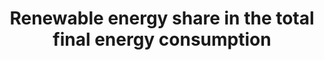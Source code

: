 ---
actual_indicator_available: Renewable energy consumption as a percentage of total
  final energy consumption
actual_indicator_available_description: Calculated from Table 1.3 of the Energy Information
  Administration's Monthly Energy Review
data_non_statistical: false
date_metadata_updated: '2017-09-21'
date_of_national_source_publication: AUGUST 2017
disaggregation_categories: N/A
disaggregation_geography: National
goal_meta_link: http://unstats.un.org/sdgs/files/metadata-compilation/Metadata-Goal-7.pdf
goal_meta_link_page: 10
graph: longitudinal
graph_status_notes: Graphed
graph_title: US renewable energy consumption as a percentage of total final energy
  consumption
graph_type: line
graph_type_description: null
has_metadata: true
indicator: 7.2.1
indicator_name: Renewable energy share in the total final energy consumption
indicator_sort_order: 07.02.01
indicator_variable: share_renewabe_totfinal_energycons
layout: indicator
method_of_computation: Total Renewable Energy Consumption (in Quadrillion Btu) divided
  by Total Primary Energy Consumption (in Quadrillion Btu), expressed as a percentage
periodicity: Annual provided, also available monthly
permalink: /7-2-1/
published: true
rationale_interpretation: The target "By 2030, increase substantially the share of
  renewable energy in the global energy mix" impacts all three dimensions of sustainable
  development. Renewable energy technologies represent a major element in strategies
  for greening economies everywhere in the world and for tackling the critical global
  problem of climate change. A number of definitions of renewable energy exist; what
  they have in common is highlighting as renewable all forms of energy that their
  consumption does not deplete their availability in the future. These include solar,
  wind, ocean, hydropower, geothermal resources, and bioenergy (in the case of bioenergy,
  which can be depleted, sources of bioenergy can be replaced within a short to medium-term
  frame). Importantly, this indicator focuses on the amount of renewable energy actually
  consumed rather than the capacity for renewable energy production, which cannot
  always be fully utilized. By focusing on consumption by the end user, it avoids
  the distortions caused by the fact that conventional energy sources are subject
  to significant energy losses along the production chain.
reporting_status: complete
scheduled_update_by_national_source: MARCH 2018
sdg_goal: 7
source_active_1: true
source_agency_staff_email_1: maggie.woodward@eia.gov
source_agency_staff_name_1: Maggie Woodward
source_agency_survey_dataset_1: Energy Information Administration
source_notes_1: null
source_title_1: null
source_url_1: http://www.eia.gov/totalenergy/data/monthly/
target: By 2030, increase substantially the share of renewable energy in the global
  energy mix.
target_id: '7.2'
time_period: 1949-2016 available
title: Renewable energy share in the total final energy consumption
un_custodial_agency: 'UNSD, IEA, IRENA (Partnering Agencies: IRENA, Wold Bank, UN
  Energy)'
un_designated_tier: '1'
unit_of_measure: Quadrillion Btu
variable_description: null
variable_notes: null
variable_unit_label: '%'
---